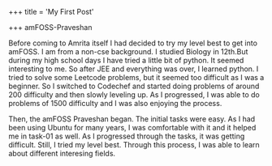 +++
title = 'My First Post'

+++
amFOSS-Praveshan

Before coming to Amrita itself I had decided to try my level best to get into amFOSS. I am from a non-cse background. I studied Biology in 12th.But during my high school days I have tried a little bit of python. It seemed interesting to me. So after JEE and everything was over, I learned python. I tried to solve some Leetcode problems, but it seemed too difficult as I was a beginner. So I switched to Codechef and started doing problems of around 200 difficulty and then slowly leveling up. As I progressed, I was able to do problems of 1500 difficulty and I was also enjoying the process.

Then, the amFOSS Praveshan began. The initial tasks were easy. As I had been using Ubuntu for many years, I was comfortable with it and it helped me in task-01 as well. As I progressed through the tasks, it was getting difficult. Still, I tried my level best. Through this process, I was able to learn about different interesing fields.
